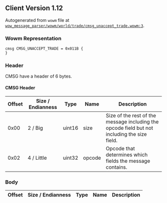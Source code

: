 ## Client Version 1.12

Autogenerated from `wowm` file at [`wow_message_parser/wowm/world/trade/cmsg_unaccept_trade.wowm:3`](https://github.com/gtker/wow_messages/tree/main/wow_message_parser/wowm/world/trade/cmsg_unaccept_trade.wowm#L3).

### Wowm Representation
```rust,ignore
cmsg CMSG_UNACCEPT_TRADE = 0x011B {
}
```
### Header
CMSG have a header of 6 bytes.

#### CMSG Header
| Offset | Size / Endianness | Type   | Name   | Description |
| ------ | ----------------- | ------ | ------ | ----------- |
| 0x00   | 2 / Big           | uint16 | size   | Size of the rest of the message including the opcode field but not including the size field.|
| 0x02   | 4 / Little        | uint32 | opcode | Opcode that determines which fields the message contains.|
### Body
| Offset | Size / Endianness | Type | Name | Description |
| ------ | ----------------- | ---- | ---- | ----------- |
